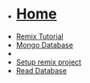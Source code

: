 <!-- docs/_sidebar.md -->
<!-- week 8 -->
* [<h1>Home</h1>](README.md)
* [Remix Tutorial](Block_REMIX/section_1/rmtutorial.md)
* [Mongo Database](Block_REMIX/section_2/library.md)
* <!-- week 9 -->
* [Setup remix project](Block_REMIX/section_3/readDatabase.md)
* [Read Database](Block_REMIX/section_4/moreDatabase.md)


<!-- docs/_sidebar.md 
New code for 2024  
* [Atlas Cluster](Block_REMIX/section_5/database.md)
-->